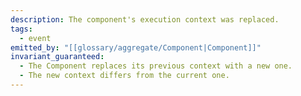 ```yaml
---
description: The component's execution context was replaced.
tags:
  - event
emitted_by: "[[glossary/aggregate/Component|Component]]"
invariant_guaranteed:
  - The Component replaces its previous context with a new one.
  - The new context differs from the current one.
---
```

